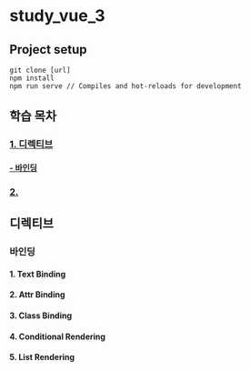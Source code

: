 # study_vue_3

## Project setup
```
git clone [url]
npm install
npm run serve // Compiles and hot-reloads for development
```

## 학습 목차
### [1. 디렉티브](#디렉티브)
#### [- 바인딩](#바인딩)
### [2. ](#)

## 디렉티브
### 바인딩
#### 1. Text Binding
#### 2. Attr Binding
#### 3. Class Binding
#### 4. Conditional Rendering
#### 5. List Rendering
